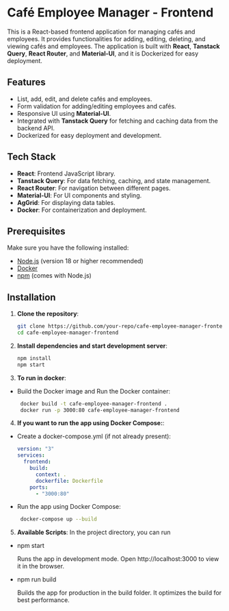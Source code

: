 # Café Employee Manager - Frontend

This is a React-based frontend application for managing cafés and employees. It provides functionalities for adding, editing, deleting, and viewing cafés and employees. The application is built with **React**, **Tanstack Query**, **React Router**, and **Material-UI**, and it is Dockerized for easy deployment.

## Features

- List, add, edit, and delete cafés and employees.
- Form validation for adding/editing employees and cafés.
- Responsive UI using **Material-UI**.
- Integrated with **Tanstack Query** for fetching and caching data from the backend API.
- Dockerized for easy deployment and development.

## Tech Stack

- **React**: Frontend JavaScript library.
- **Tanstack Query**: For data fetching, caching, and state management.
- **React Router**: For navigation between different pages.
- **Material-UI**: For UI components and styling.
- **AgGrid**: For displaying data tables.
- **Docker**: For containerization and deployment.

## Prerequisites

Make sure you have the following installed:

- [Node.js](https://nodejs.org/en/) (version 18 or higher recommended)
- [Docker](https://www.docker.com/get-started)
- [npm](https://www.npmjs.com/) (comes with Node.js)

## Installation

1. **Clone the repository**:

   ```bash
   git clone https://github.com/your-repo/cafe-employee-manager-frontend.git
   cd cafe-employee-manager-frontend
   ```

2. **Install dependencies and start development server**:

   ```bash
   npm install
   npm start
   ```

3. **To run in docker**:

- Build the Docker image and Run the Docker container:

  ```bash
   docker build -t cafe-employee-manager-frontend .
   docker run -p 3000:80 cafe-employee-manager-frontend
  ```

4. **If you want to run the app using Docker Compose:**:

- Create a docker-compose.yml (if not already present):

  ```yaml
  version: "3"
  services:
    frontend:
      build:
        context: .
        dockerfile: Dockerfile
      ports:
        - "3000:80"
  ```

- Run the app using Docker Compose:

  ```bash
   docker-compose up --build
  ```

5. **Available Scripts**:
   In the project directory, you can run

- npm start

  Runs the app in development mode. Open http://localhost:3000 to view it in the browser.

- npm run build

  Builds the app for production in the build folder. It optimizes the build for best performance.
